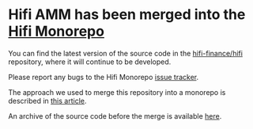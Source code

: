 # Hifi AMM has been merged into the [Hifi Monorepo](https://github.com/hifi-finance/hifi)

You can find the latest version of the source code in the
[hifi-finance/hifi](https://github.com/hifi-finance/hifi) repository, where it will continue to
be developed.

Please report any bugs to the Hifi Monorepo [issue tracker](https://github.com/hifi-finance/hifi/issues).

The approach we used to merge this repository into a monorepo is described in [this article](https://www.adaltas.com/en/2021/05/21/js-monorepos-merging-git-repositories/).

An archive of the source code before the merge is available [here](../../tree/archive).
